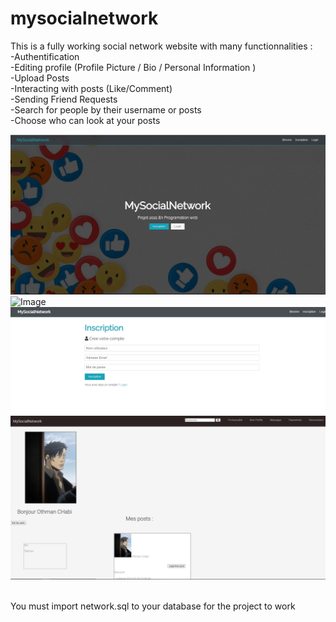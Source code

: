# mysocialnetwork
This is a fully working social network website with many functionnalities :</br>
-Authentification</br>
-Editing profile (Profile Picture / Bio / Personal Information )</br>
-Upload Posts</br>
-Interacting with posts (Like/Comment)</br>
-Sending Friend Requests</br>
-Search for people by their username or posts </br>
-Choose who can look at your posts</br>


![Image](img/Capture.PNG)
![Image](img/Capture1.PNG)
![Image](img/Capture2.PNG)
![Image](img/Capture3.PNG)

</br>
You must import network.sql to your database for the project to work
